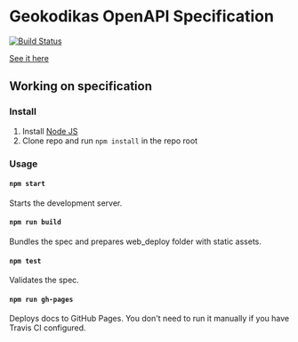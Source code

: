 # Geokodikas OpenAPI Specification
[![Build Status](https://travis-ci.com/geokodikas/api-docs.svg?branch=master)](https://travis-ci.com/geokodikas/api-docs)

[See it here](https://geokodikas.github.io/api-docs/)

## Working on specification
### Install

1. Install [Node JS](https://nodejs.org/)
2. Clone repo and run `npm install` in the repo root

### Usage

#### `npm start`
Starts the development server.

#### `npm run build`
Bundles the spec and prepares web_deploy folder with static assets.

#### `npm test`
Validates the spec.

#### `npm run gh-pages`
Deploys docs to GitHub Pages. You don't need to run it manually if you have Travis CI configured.
